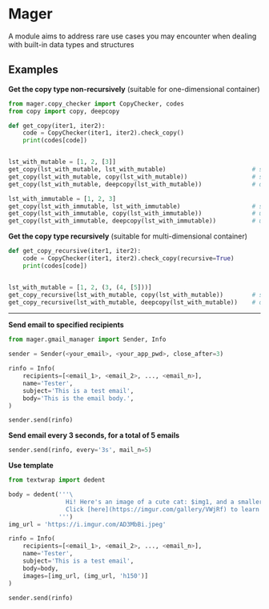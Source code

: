 # Mager
A module aims to address rare use cases you may encounter when dealing with built-in data types and structures


## Examples

**Get the copy type non-recursively** (suitable for one-dimensional container)
```py
from mager.copy_checker import CopyChecker, codes
from copy import copy, deepcopy

def get_copy(iter1, iter2):
    code = CopyChecker(iter1, iter2).check_copy()
    print(codes[code])


lst_with_mutable = [1, 2, [3]]
get_copy(lst_with_mutable, lst_with_mutable)                        # same ref
get_copy(lst_with_mutable, copy(lst_with_mutable))                  # shallow
get_copy(lst_with_mutable, deepcopy(lst_with_mutable))              # deep

lst_with_immutable = [1, 2, 3]
get_copy(lst_with_immutable, lst_with_immutable)                    # same ref
get_copy(lst_with_immutable, copy(lst_with_immutable))              # unidentifiable
get_copy(lst_with_immutable, deepcopy(lst_with_immutable))          # unidentifiable
```

**Get the copy type recursively** (suitable for multi-dimensional container)
```py
def get_copy_recursive(iter1, iter2):
    code = CopyChecker(iter1, iter2).check_copy(recursive=True)
    print(codes[code])


lst_with_mutable = [1, 2, (3, (4, [5]))]
get_copy_recursive(lst_with_mutable, copy(lst_with_mutable))        # shallow
get_copy_recursive(lst_with_mutable, deepcopy(lst_with_mutable))    # deep
```

---

**Send email to specified recipients**
```py
from mager.gmail_manager import Sender, Info

sender = Sender(<your_email>, <your_app_pwd>, close_after=3)

rinfo = Info(
    recipients=[<email_1>, <email_2>, ..., <email_n>],
    name='Tester',
    subject='This is a test email',
    body='This is the email body.',
)

sender.send(rinfo)
```

**Send email every 3 seconds, for a total of 5 emails**
```py
sender.send(rinfo, every='3s', mail_n=5)
```

**Use template**
```py
from textwrap import dedent

body = dedent('''\
                Hi! Here's an image of a cute cat: $img1, and a smaller one: $img2,
                Click [here](https://imgur.com/gallery/VWjRf) to learn about about them.\
              ''')
img_url = 'https://i.imgur.com/AD3MbBi.jpeg'

rinfo = Info(
    recipients=[<email_1>, <email_2>, ..., <email_n>],
    name='Tester',
    subject='This is a test email',
    body=body,
    images=[img_url, (img_url, 'h150')]
)

sender.send(rinfo)
```
